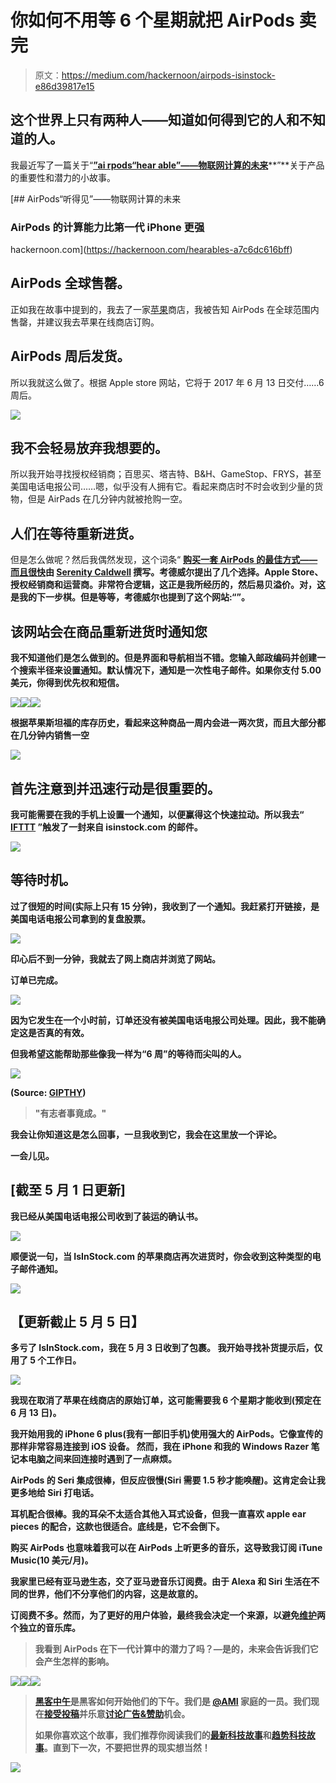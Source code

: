 # 你如何不用等 6 个星期就把 AirPods 卖完

> 原文：<https://medium.com/hackernoon/airpods-isinstock-e86d39817e15>

## 这个世界上只有两种人——知道如何得到它的人和不知道的人。

我最近写了一篇关于“[**”ai rpods“hear able”——物联网计算的未来**](https://goo.gl/lkG8UY)**”**关于产品的重要性和潜力的小故事。

[](https://hackernoon.com/hearables-a7c6dc616bff) [## AirPods“听得见”——物联网计算的未来

### AirPods 的计算能力比第一代 iPhone 更强

hackernoon.com](https://hackernoon.com/hearables-a7c6dc616bff) 

## AirPods 全球售罄。

正如我在故事中提到的，我去了一家[苹果](https://hackernoon.com/tagged/apple)商店，我被告知 AirPods 在全球范围内售罄，并建议我去苹果在线商店订购。

## AirPods 周后发货。

所以我就这么做了。根据 Apple store 网站，它将于 2017 年 6 月 13 日交付……6 周后。

![](img/6f3b3427ac6abbe631908d7546b0b96d.png)

## 我不会轻易放弃我想要的。

所以我开始寻找授权经销商；百思买、塔吉特、B&H、GameStop、FRYS，甚至美国电话电报公司……嗯，似乎没有人拥有它。看起来商店时不时会收到少量的货物，但是 AirPads 在几分钟内就被抢购一空。

## 人们在等待重新进货。

但是怎么做呢？然后我偶然发现，这个词条“ [**购买一套 AirPods 的最佳方式——而且很快**](http://www.imore.com/how-to-buy-airpods)**由 [Serenity Caldwell](https://medium.com/u/9c38e344837e?source=post_page-----e86d39817e15--------------------------------) 撰写。考德威尔提出了几个选择。Apple Store、授权经销商和运营商。非常符合逻辑，这正是我所经历的，然后易贝溢价。对，这是我的下一步棋。但是等等，考德威尔也提到了这个网站:“[](https://www.isinstock.com/)****”。******

## ****该网站会在商品重新进货时通知您****

****我不知道他们是怎么做到的。但是界面和导航相当不错。您输入邮政编码并创建一个搜索半径来设置通知。默认情况下，通知是一次性电子邮件。如果你支付 5.00 美元，你得到优先权和短信。****

****![](img/b71807315be66a4a3f6b673b4c0fb456.png)********![](img/6475352ba6bb8ea64f1954fc35c241ab.png)********![](img/d96a96b3bb94fd3a50372bc8404c097c.png)****

****根据苹果斯坦福的库存历史，看起来这种商品一周内会进一两次货，而且大部分都在几分钟内销售一空****

****![](img/349b67221c5adddb8ec248877f233841.png)****

## ****首先注意到并迅速行动是很重要的。****

****我可能需要在我的手机上设置一个通知，以便赢得这个快速拉动。所以我去“ [IFTTT](https://ifttt.com) ”触发了一封来自 isinstock.com 的邮件。****

****![](img/4bffd0dc494223c651dbc78a05fc648a.png)****

## ****等待时机。****

****过了很短的时间(实际上只有 15 分钟)，我收到了一个通知。我赶紧打开链接，是美国电话电报公司拿到的复盘股票。****

****![](img/df95a3f924a3ebc62ddc26cbec5562f8.png)****

****印心后不到一分钟，我就去了网上商店并浏览了网站。****

****订单已完成。****

****![](img/f0dcae98b50bbee5e729e1e0b3403ca7.png)****

****因为它发生在一个小时前，订单还没有被美国电话电报公司处理。因此，我不能确定这是否真的有效。****

****但我希望这能帮助那些像我一样为“6 周”的等待而尖叫的人。****

****![](img/cf56b64d8d43fbbccbe519ae205b12be.png)****

****(Source: [GIPTHY](https://giphy.com/gifs/give-it-to-me-co2UNa112ocOQ/))****

> ****"有志者事竟成。"****

****我会让你知道这是怎么回事，一旦我收到它，我会在这里放一个评论。****

****一会儿见。****

## ****[截至 5 月 1 日更新]****

****我已经从美国电话电报公司收到了装运的确认书。****

****![](img/0cbc6ad862d6da230604349fbfce2213.png)****

****顺便说一句，当 IsInStock.com 的苹果商店再次进货时，你会收到这种类型的电子邮件通知。****

****![](img/2dc787093c20de034bdc466a5ceca822.png)****

## ****【更新截止 5 月 5 日】****

****多亏了 IsInStock.com，我在 5 月 3 日收到了包裹。
我开始寻找补货提示后，仅用了 **5 个工作日**。****

****![](img/b0fa3aab73aaad99ce489ae4004a89c9.png)****

****我现在取消了苹果在线商店的原始订单，这可能需要我 6 个星期才能收到(预定在 6 月 13 日)。****

****我开始用我的 iPhone 6 plus(我有一部旧手机)使用强大的 AirPods。它像宣传的那样非常容易连接到 iOS 设备。
然而，我在 iPhone 和我的 Windows Razer 笔记本电脑之间来回连接时遇到了一点麻烦。****

****AirPods 的 Seri 集成很棒，但反应很慢(Siri 需要 1.5 秒才能唤醒)。这肯定会让我更多地给 Siri 打电话。****

****耳机配合很棒。我的耳朵不太适合其他入耳式设备，但我一直喜欢 apple ear pieces 的配合，这款也很适合。底线是，它不会倒下。****

****购买 AirPods 也意味着我可以在 AirPods 上听更多的音乐，这导致我订阅 iTune Music(10 美元/月)。****

****我家里已经有亚马逊生态，交了亚马逊音乐订阅费。由于 Alexa 和 Siri 生活在不同的世界，他们不分享他们的内容，这是故意的。****

****订阅费不多。然而，为了更好的用户体验，最终我会决定一个来源，以避免[维护](https://hackernoon.com/tagged/maintaining)两个独立的音乐库。****

> ****我看到 AirPods 在下一代计算中的潜力了吗？—是的，未来会告诉我们它会产生怎样的影响。****

****[![](img/50ef4044ecd4e250b5d50f368b775d38.png)](http://bit.ly/HackernoonFB)********[![](img/979d9a46439d5aebbdcdca574e21dc81.png)](https://goo.gl/k7XYbx)********[![](img/2930ba6bd2c12218fdbbf7e02c8746ff.png)](https://goo.gl/4ofytp)****

> ****[黑客中午](http://bit.ly/Hackernoon)是黑客如何开始他们的下午。我们是 [@AMI](http://bit.ly/atAMIatAMI) 家庭的一员。我们现在[接受投稿](http://bit.ly/hackernoonsubmission)并乐意[讨论广告&赞助](mailto:partners@amipublications.com)机会。****
> 
> ****如果你喜欢这个故事，我们推荐你阅读我们的[最新科技故事](http://bit.ly/hackernoonlatestt)和[趋势科技故事](https://hackernoon.com/trending)。直到下一次，不要把世界的现实想当然！****

****![](img/be0ca55ba73a573dce11effb2ee80d56.png)****